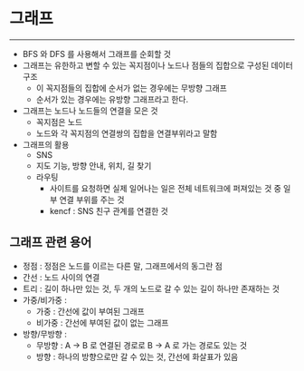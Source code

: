 # 그래프

---

- BFS 와 DFS 를 사용해서 그래프를 순회할 것
- 그래프는 유한하고 변할 수 있는 꼭지점이나 노드나 점들의 집합으로 구성된 데이터 구조
    - 이 꼭지점들의 집합에 순서가 없는 경우에는 무방향 그래프
    - 순서가 있는 경우에는 유방향 그래프라고 한다.
- 그래프는 노드나 노드들의 연결을 모은 것
    - 꼭지점은 노드
    - 노드와 각 꼭지점의 연결쌍의 집합을 연결부위라고 말함
- 그래프의 활용
    - SNS
    - 지도 기능, 방향 안내, 위치, 길 찾기
    - 라우팅
        - 사이트를 요청하면 실제 일어나는 일은 전체 네트워크에 퍼져있는 것 중 일부 연결 부위를 주는 것
        - kencf : SNS 친구 관계를 연결한 것

## 그래프 관련 용어

- 정점 : 정점은 노드를 이르는 다른 말, 그래프에서의 동그란 점
- 간선 :  노드 사이의 연결
- 트리 : 길이 하나만 있는 것, 두 개의 노드로 갈 수 있는 길이 하나만 존재하는 것
- 가중/비가중 :
    - 가중 : 간선에 값이 부여된 그래프
    - 비가중 : 간선에 부여된 값이 없는 그래프
- 방향/무방향 :
    - 무방향 : A → B 로 연결된 경로로 B → A 로 가는 경로도 있는 것
    - 방향 : 하나의 방향으로만 갈 수 있는 것, 간선에 화살표가 있음